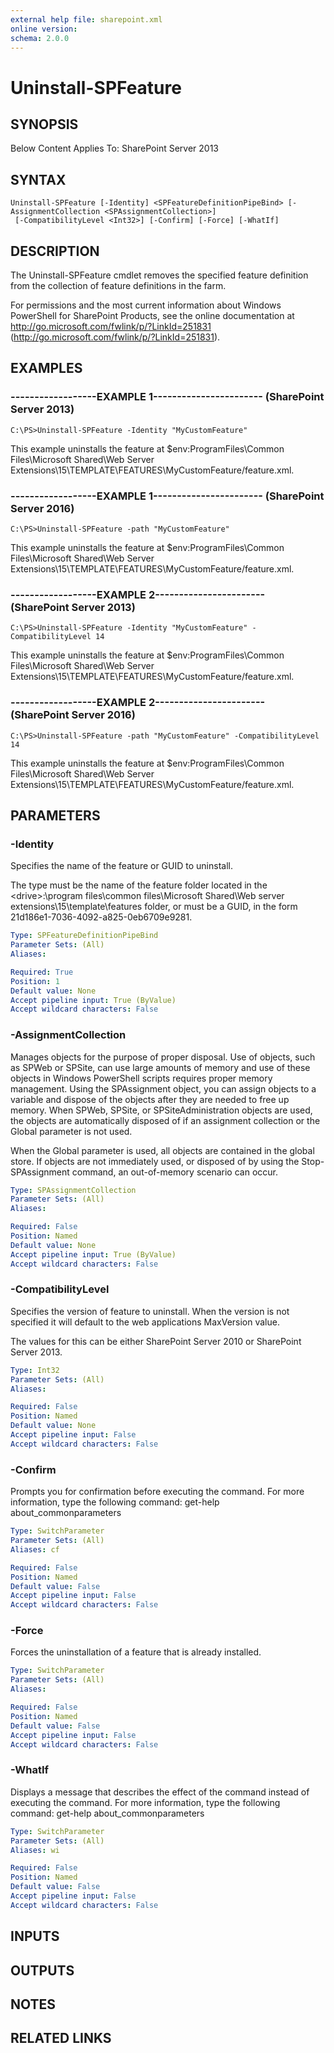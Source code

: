 ```yaml
---
external help file: sharepoint.xml
online version: 
schema: 2.0.0
---
```


# Uninstall-SPFeature

## SYNOPSIS
Below Content Applies To: SharePoint Server 2013

## SYNTAX

```
Uninstall-SPFeature [-Identity] <SPFeatureDefinitionPipeBind> [-AssignmentCollection <SPAssignmentCollection>]
 [-CompatibilityLevel <Int32>] [-Confirm] [-Force] [-WhatIf]
```

## DESCRIPTION
The Uninstall-SPFeature cmdlet removes the specified feature definition from the collection of feature definitions in the farm.

For permissions and the most current information about Windows PowerShell for SharePoint Products, see the online documentation at http://go.microsoft.com/fwlink/p/?LinkId=251831 (http://go.microsoft.com/fwlink/p/?LinkId=251831).

## EXAMPLES

### ------------------EXAMPLE 1----------------------- (SharePoint Server 2013)
```
C:\PS>Uninstall-SPFeature -Identity "MyCustomFeature"
```

This example uninstalls the feature at $env:ProgramFiles\Common Files\Microsoft Shared\Web Server Extensions\15\TEMPLATE\FEATURES\MyCustomFeature/feature.xml.

### ------------------EXAMPLE 1----------------------- (SharePoint Server 2016)
```
C:\PS>Uninstall-SPFeature -path "MyCustomFeature"
```

This example uninstalls the feature at $env:ProgramFiles\Common Files\Microsoft Shared\Web Server Extensions\15\TEMPLATE\FEATURES\MyCustomFeature/feature.xml.

### ------------------EXAMPLE 2----------------------- (SharePoint Server 2013)
```
C:\PS>Uninstall-SPFeature -Identity "MyCustomFeature" -CompatibilityLevel 14
```

This example uninstalls the feature at $env:ProgramFiles\Common Files\Microsoft Shared\Web Server Extensions\15\TEMPLATE\FEATURES\MyCustomFeature/feature.xml.

### ------------------EXAMPLE 2----------------------- (SharePoint Server 2016)
```
C:\PS>Uninstall-SPFeature -path "MyCustomFeature" -CompatibilityLevel 14
```

This example uninstalls the feature at $env:ProgramFiles\Common Files\Microsoft Shared\Web Server Extensions\15\TEMPLATE\FEATURES\MyCustomFeature/feature.xml.

## PARAMETERS

### -Identity
Specifies the name of the feature or GUID to uninstall.

The type must be the name of the feature folder located in the \<drive\>:\program files\common files\Microsoft Shared\Web server extensions\15\template\features folder, or must be a GUID, in the form 21d186e1-7036-4092-a825-0eb6709e9281.

```yaml
Type: SPFeatureDefinitionPipeBind
Parameter Sets: (All)
Aliases: 

Required: True
Position: 1
Default value: None
Accept pipeline input: True (ByValue)
Accept wildcard characters: False
```

### -AssignmentCollection
Manages objects for the purpose of proper disposal.
Use of objects, such as SPWeb or SPSite, can use large amounts of memory and use of these objects in Windows PowerShell scripts requires proper memory management.
Using the SPAssignment object, you can assign objects to a variable and dispose of the objects after they are needed to free up memory.
When SPWeb, SPSite, or SPSiteAdministration objects are used, the objects are automatically disposed of if an assignment collection or the Global parameter is not used.

When the Global parameter is used, all objects are contained in the global store.
If objects are not immediately used, or disposed of by using the Stop-SPAssignment command, an out-of-memory scenario can occur.

```yaml
Type: SPAssignmentCollection
Parameter Sets: (All)
Aliases: 

Required: False
Position: Named
Default value: None
Accept pipeline input: True (ByValue)
Accept wildcard characters: False
```

### -CompatibilityLevel
Specifies the version of feature to uninstall.
When the version is not specified it will default to the web applications MaxVersion value.

The values for this can be either SharePoint Server 2010 or SharePoint Server 2013.

```yaml
Type: Int32
Parameter Sets: (All)
Aliases: 

Required: False
Position: Named
Default value: None
Accept pipeline input: False
Accept wildcard characters: False
```

### -Confirm
Prompts you for confirmation before executing the command.
For more information, type the following command: get-help about_commonparameters

```yaml
Type: SwitchParameter
Parameter Sets: (All)
Aliases: cf

Required: False
Position: Named
Default value: False
Accept pipeline input: False
Accept wildcard characters: False
```

### -Force
Forces the uninstallation of a feature that is already installed.

```yaml
Type: SwitchParameter
Parameter Sets: (All)
Aliases: 

Required: False
Position: Named
Default value: False
Accept pipeline input: False
Accept wildcard characters: False
```

### -WhatIf
Displays a message that describes the effect of the command instead of executing the command.
For more information, type the following command: get-help about_commonparameters

```yaml
Type: SwitchParameter
Parameter Sets: (All)
Aliases: wi

Required: False
Position: Named
Default value: False
Accept pipeline input: False
Accept wildcard characters: False
```

## INPUTS

## OUTPUTS

## NOTES

## RELATED LINKS

